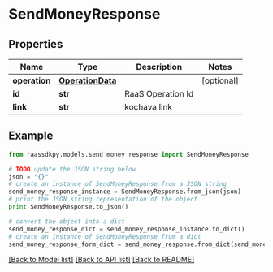 # SendMoneyResponse


## Properties
Name | Type | Description | Notes
------------ | ------------- | ------------- | -------------
**operation** | [**OperationData**](OperationData.md) |  | [optional] 
**id** | **str** | RaaS Operation Id | 
**link** | **str** | kochava link | 

## Example

```python
from raassdkpy.models.send_money_response import SendMoneyResponse

# TODO update the JSON string below
json = "{}"
# create an instance of SendMoneyResponse from a JSON string
send_money_response_instance = SendMoneyResponse.from_json(json)
# print the JSON string representation of the object
print SendMoneyResponse.to_json()

# convert the object into a dict
send_money_response_dict = send_money_response_instance.to_dict()
# create an instance of SendMoneyResponse from a dict
send_money_response_form_dict = send_money_response.from_dict(send_money_response_dict)
```
[[Back to Model list]](../README.md#documentation-for-models) [[Back to API list]](../README.md#documentation-for-api-endpoints) [[Back to README]](../README.md)


